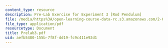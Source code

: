 ```yaml
---
content_type: resource
description: Pre-Lab Exercise for Experiment 3 [Rod Pendulum]
file: /media/https%3A/open-learning-course-data-rc.s3.amazonaws.com/2-004-modeling-dynamics-and-control-ii-spring-2003/aefb5480155b7f8fdd19fc9c411e92d1_Prelab3.pdf
file_type: application/pdf
resourcetype: Document
title: Prelab3.pdf
uid: aefb5480-155b-7f8f-dd19-fc9c411e92d1
---
```

